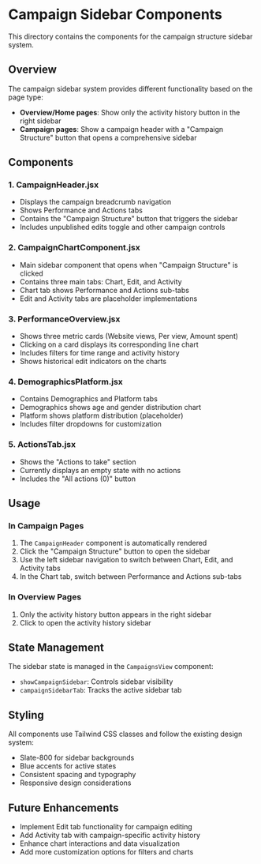 # Campaign Sidebar Components

This directory contains the components for the campaign structure sidebar system.

## Overview

The campaign sidebar system provides different functionality based on the page type:

- **Overview/Home pages**: Show only the activity history button in the right sidebar
- **Campaign pages**: Show a campaign header with a "Campaign Structure" button that opens a comprehensive sidebar

## Components

### 1. CampaignHeader.jsx
- Displays the campaign breadcrumb navigation
- Shows Performance and Actions tabs
- Contains the "Campaign Structure" button that triggers the sidebar
- Includes unpublished edits toggle and other campaign controls

### 2. CampaignChartComponent.jsx
- Main sidebar component that opens when "Campaign Structure" is clicked
- Contains three main tabs: Chart, Edit, and Activity
- Chart tab shows Performance and Actions sub-tabs
- Edit and Activity tabs are placeholder implementations

### 3. PerformanceOverview.jsx
- Shows three metric cards (Website views, Per view, Amount spent)
- Clicking on a card displays its corresponding line chart
- Includes filters for time range and activity history
- Shows historical edit indicators on the charts

### 4. DemographicsPlatform.jsx
- Contains Demographics and Platform tabs
- Demographics shows age and gender distribution chart
- Platform shows platform distribution (placeholder)
- Includes filter dropdowns for customization

### 5. ActionsTab.jsx
- Shows the "Actions to take" section
- Currently displays an empty state with no actions
- Includes the "All actions (0)" button

## Usage

### In Campaign Pages
1. The `CampaignHeader` component is automatically rendered
2. Click the "Campaign Structure" button to open the sidebar
3. Use the left sidebar navigation to switch between Chart, Edit, and Activity tabs
4. In the Chart tab, switch between Performance and Actions sub-tabs

### In Overview Pages
1. Only the activity history button appears in the right sidebar
2. Click to open the activity history sidebar

## State Management

The sidebar state is managed in the `CampaignsView` component:
- `showCampaignSidebar`: Controls sidebar visibility
- `campaignSidebarTab`: Tracks the active sidebar tab

## Styling

All components use Tailwind CSS classes and follow the existing design system:
- Slate-800 for sidebar backgrounds
- Blue accents for active states
- Consistent spacing and typography
- Responsive design considerations

## Future Enhancements

- Implement Edit tab functionality for campaign editing
- Add Activity tab with campaign-specific activity history
- Enhance chart interactions and data visualization
- Add more customization options for filters and charts
